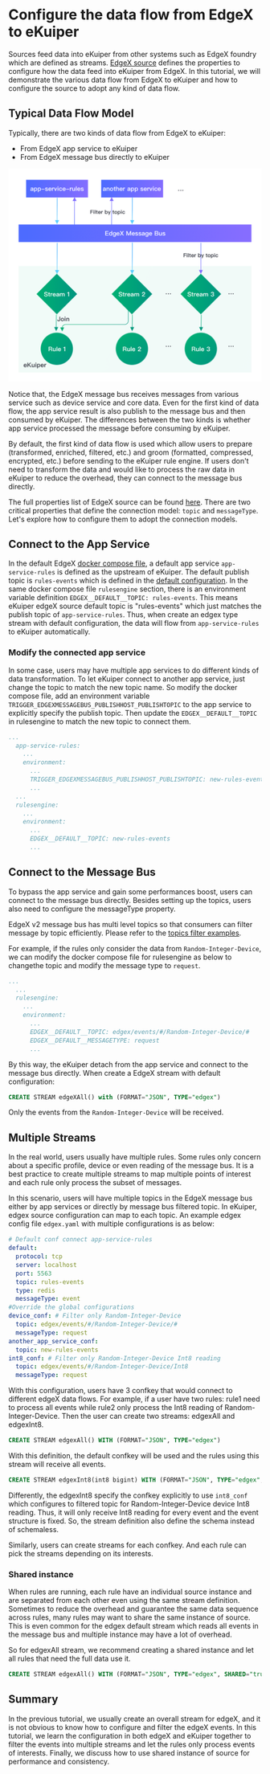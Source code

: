 # Configure the data flow from EdgeX to eKuiper

Sources feed data into eKuiper from other systems such as EdgeX foundry which are defined as streams. [EdgeX source](../guide/sources/builtin/edgex.md) defines the properties to configure how the data feed into eKuiper from EdgeX. In this tutorial, we will demonstrate the various data flow from EdgeX to eKuiper and how to configure the source to adopt any kind of data flow.

## Typical Data Flow Model

Typically, there are two kinds of data flow from EdgeX to eKuiper:

- From EdgeX app service to eKuiper
- From EdgeX message bus directly to eKuiper

![data flow](./flow.png)

Notice that, the EdgeX message bus receives messages from various service such as device service and core data. Even for the first kind of data flow, the app service result is also  publish to the message bus and then consumed by eKuiper. The differences between the two kinds is whether app service processed the message before consuming by eKuiper.

By default, the first kind of data flow is used which allow users to prepare (transformed, enriched, filtered, etc.) and groom (formatted, compressed, encrypted, etc.) before sending to the eKuiper rule engine. If users don't need to transform the data and would like to process the raw data in eKuiper to reduce the overhead, they can connect to the message bus directly.

The full properties list of EdgeX source can be found [here](../guide/sources/builtin/edgex.md#global-configurations). There are two critical properties that define the connection model: `topic` and `messageType`. Let's explore how to configure them to adopt the connection models.

## Connect to the App Service

In the default EdgeX [docker compose file](https://github.com/edgexfoundry/edgex-compose/blob/main/docker-compose.yml), a default app service `app-service-rules` is defined as the upstream of eKuiper. The default publish topic is `rules-events` which is defined in the [default configuration](https://github.com/edgexfoundry/app-service-configurable/blob/main/res/rules-engine/configuration.toml). In the same docker compose file `rulesengine` section, there is an environment variable definition `EDGEX__DEFAULT__TOPIC: rules-events`. This means eKuiper edgeX source default topic is "rules-events" which just matches the publish topic of `app-service-rules`. Thus, when create an edgex type stream with default configuration, the data will flow from `app-service-rules` to eKuiper automatically.

### Modify the connected app service

In some case, users may have multiple app services to do different kinds of data transformation. To let eKuiper connect to another app service, just change the topic to match the new topic name. So modify the docker compose file, add an environment variable `TRIGGER_EDGEXMESSAGEBUS_PUBLISHHOST_PUBLISHTOPIC` to the app service to explicitly specify the publish topic. Then update the `EDGEX__DEFAULT__TOPIC` in rulesengine to match the new topic to connect them.

```yaml
...
  app-service-rules:
    ...
    environment:
      ...
      TRIGGER_EDGEXMESSAGEBUS_PUBLISHHOST_PUBLISHTOPIC: new-rules-events
      ...
  ...
  rulesengine:
    ...
    environment:
      ...
      EDGEX__DEFAULT__TOPIC: new-rules-events
      ...
```

## Connect to the Message Bus

To bypass the app service and gain some performances boost, users can connect to the message bus directly. Besides setting up the topics, users also need to configure the messageType property.

EdgeX v2 message bus has multi level topics so that consumers can filter message by topic efficiently. Please refer to the [topics filter examples](https://docs.edgexfoundry.org/2.0/microservices/application/Triggers/#filter-by-topics).

For example, if the rules only consider the data from `Random-Integer-Device`, we can modify the docker compose file for rulesengine as below to changethe topic and modify the message type to `request`.

```yaml
...
  ...
  rulesengine:
    ...
    environment:
      ...
      EDGEX__DEFAULT__TOPIC: edgex/events/#/Random-Integer-Device/#
      EDGEX__DEFAULT__MESSAGETYPE: request
      ...
```

By this way, the eKuiper detach from the app service and connect to the message bus directly. When create a EdgeX stream with default configuration:

```sql
CREATE STREAM edgeXAll() with (FORMAT="JSON", TYPE="edgex")
```

Only the events from the `Random-Integer-Device` will be received.

## Multiple Streams

In the real world, users usually have multiple rules. Some rules only concern about a specific profile, device or even reading of the message bus. It is a best practice to create multiple streams to map multiple points of interest and each rule only process the subset of messages.

In this scenario, users will have multiple topics in the EdgeX message bus either by app services or directly by message bus filtered topic. In eKuiper, edgex source configuration can map to each topic. An example edgex config file `edgex.yaml` with multiple configurations is as below:

```yaml
# Default conf connect app-service-rules
default:
  protocol: tcp
  server: localhost
  port: 5563
  topic: rules-events
  type: redis
  messageType: event
#Override the global configurations
device_conf: # Filter only Random-Integer-Device
  topic: edgex/events/#/Random-Integer-Device/#
  messageType: request
another_app_service_conf:
  topic: new-rules-events
int8_conf: # Filter only Random-Integer-Device Int8 reading
  topic: edgex/events/#/Random-Integer-Device/Int8
  messageType: request
```

With this configuration, users have 3 confkey that would connect to different edgeX data flows. For example, if a user have two rules: rule1 need to process all events while rule2 only process the Int8 reading of Random-Integer-Device. Then the user can create two streams: edgexAll and edgexInt8.

```sql
CREATE STREAM edgexAll() WITH (FORMAT="JSON", TYPE="edgex")
```

With this definition, the default confkey will be used and the rules using this stream will receive all events.

```sql
CREATE STREAM edgexInt8(int8 bigint) WITH (FORMAT="JSON", TYPE="edgex", CONF_KEY="int8_conf")
```

Differently, the edgexInt8 specify the confkey explicitly to use `int8_conf` which configures to filtered topic for Random-Integer-Device device Int8 reading. Thus, it will only receive Int8 reading for every event and the event structure is fixed. So, the stream definition also define the schema instead of schemaless.

Similarly, users can create streams for each confkey. And each rule can pick the streams depending on its interests.

### Shared instance

When rules are running, each rule have an individual source instance and are separated from each other even using the same stream definition. Sometimes to reduce the overhead and guarantee the same data sequence across rules, many rules may want to share the same instance of source. This is even common for the edgex default stream which reads all events in the message bus and multiple instance may have a lot of overhead.

So for edgexAll stream, we recommend creating a shared instance and let all rules that need the full data use it.

```sql
CREATE STREAM edgexAll() WITH (FORMAT="JSON", TYPE="edgex", SHARED="true")
```

## Summary

In the previous tutorial, we usually create an overall stream for edgeX, and it is not obvious to know how to configure and filter the edgeX events. In this tutorial, we learn the configuration in both edgeX and eKuiper together to filter the events into multiple streams and let the rules only process events of interests. Finally, we discuss how to use shared instance of source for performance and consistency.
